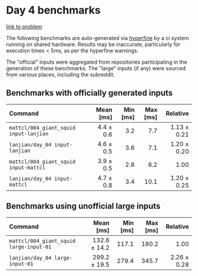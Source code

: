 # Day 4 benchmarks

[link to problem](http://adventofcode.com/2021/day/4)

The following benchmarks are auto-generated via [hyperfine](https://github.com/sharkdp/hyperfine) by a ci system running on shared hardware. Results may be inaccurate, particularly for execution times < 5ms, as per the hyperfine warnings.

The "official" inputs were aggregated from repositories participating in the generation of these benchmarks. The "large" inputs (if any) were sourced from various places, including the subreddit.

## Benchmarks with officially generated inputs
| Command | Mean [ms] | Min [ms] | Max [ms] | Relative |
|:---|---:|---:|---:|---:|
| `mattcl/004_giant_squid input-lanjian` | 4.4 ± 0.6 | 3.2 | 7.7 | 1.13 ± 0.21 |
| `lanjian/day_04 input-lanjian` | 4.6 ± 0.5 | 3.6 | 7.1 | 1.20 ± 0.20 |
| `mattcl/004_giant_squid input-mattcl` | 3.9 ± 0.5 | 2.8 | 6.2 | 1.00 |
| `lanjian/day_04 input-mattcl` | 4.7 ± 0.8 | 3.4 | 10.1 | 1.20 ± 0.25 |
## Benchmarks using unofficial large inputs
| Command | Mean [ms] | Min [ms] | Max [ms] | Relative |
|:---|---:|---:|---:|---:|
| `mattcl/004_giant_squid large-input-01` | 132.6 ± 14.2 | 117.1 | 180.2 | 1.00 |
| `lanjian/day_04 large-input-01` | 299.2 ± 19.5 | 279.4 | 345.7 | 2.26 ± 0.28 |
